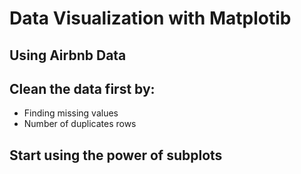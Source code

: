 # Data Visualization with Matplotib

## Using Airbnb Data

## Clean the data first by:

- Finding missing values
- Number of duplicates rows

## Start using the power of subplots
